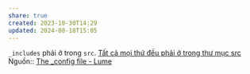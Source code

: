 ```yaml
---
share: true
created: 2023-10-30T14:29
updated: 2024-08-18T15:05
---
```

`_includes` phải ở trong `src`. [Tất cả mọi thứ đều phải ở trong thư mục src](./T%E1%BA%A5t%20c%E1%BA%A3%20m%E1%BB%8Di%20th%E1%BB%A9%20%C4%91%E1%BB%81u%20ph%E1%BA%A3i%20%E1%BB%9F%20trong%20th%C6%B0%20m%E1%BB%A5c%20src.md)
Nguồn:: [The \_config file - Lume](https://lume.land/docs/configuration/config-file/#includes)